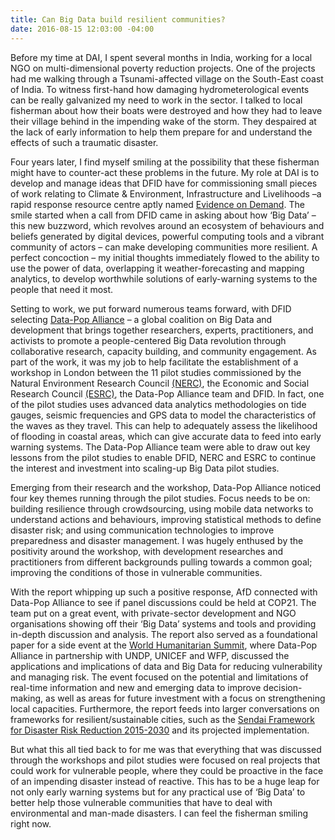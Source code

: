 ```yaml
---
title: Can Big Data build resilient communities?
date: 2016-08-15 12:03:00 -04:00
---
```


Before my time at DAI, I spent several months in India, working for a local NGO on multi-dimensional poverty reduction projects. One of the projects had me walking through a Tsunami-affected village on the South-East coast of India. To witness first-hand how damaging hydrometerological events can be really galvanized my need to work in the sector. I talked to local fisherman about how their boats were destroyed and how they had to leave their village behind in the impending wake of the storm. They despaired at the lack of early information to help them prepare for and understand the effects of such a traumatic disaster.

Four years later, I find myself smiling at the possibility that these fisherman might have to counter-act these problems in the future. My role at DAI is to develop and manage ideas that DFID have for commissioning small pieces of work relating to Climate & Environment, Infrastructure and Livelihoods –a rapid response resource centre aptly named [Evidence on Demand](http://www.evidenceondemand.info/homepage.aspx). The smile started when a call from DFID came in asking about how ‘Big Data’ – this new buzzword, which revolves around an ecosystem of behaviours and beliefs generated by digital devices, powerful computing tools and a vibrant community of actors – can make developing communities more resilient. A perfect concoction – my initial thoughts immediately flowed to the ability to use the power of data, overlapping it weather-forecasting and mapping analytics, to develop worthwhile solutions of early-warning systems to the people that need it most.

Setting to work, we put forward numerous teams forward, with DFID selecting [Data-Pop Alliance](http://datapopalliance.org/) – a global coalition on Big Data and development that brings together researchers, experts, practitioners, and activists to promote a people-centered Big Data revolution through collaborative research, capacity building, and community engagement. As part of the work, it was my job to help facilitate the establishment of a workshop in London between the 11 pilot studies commissioned by the Natural Environment Research Council [(NERC)](http://www.nerc.ac.uk/), the Economic and Social Research Council [(ESRC)](http://www.esrc.ac.uk/), the Data-Pop Alliance team and DFID. In fact, one of the pilot studies uses advanced data analytics methodologies on tide gauges, seismic frequencies and GPS data to model the characteristics of the waves as they travel. This can help to adequately assess the likelihood of flooding in coastal areas, which can give accurate data to feed into early warning systems. The Data-Pop Alliance team were able to draw out key lessons from the pilot studies to enable DFID, NERC and ESRC to continue the interest and investment into scaling-up Big Data pilot studies.

Emerging from their research and the workshop, Data-Pop Alliance noticed four key themes running through the pilot studies. Focus needs to be on: building resilience through crowdsourcing, using mobile data networks to understand actions and behaviours, improving statistical methods to define disaster risk; and using communication technologies to improve preparedness and disaster management. I was hugely enthused by the positivity around the workshop, with development researches and practitioners from different backgrounds pulling towards a common goal; improving the conditions of those in vulnerable communities.

With the report whipping up such a positive response, AfD connected with Data-Pop Alliance to see if panel discussions could be held at COP21. The team put on a great event, with private-sector development and NGO organisations showing off their ‘Big Data’ systems and tools and providing in-depth discussion and analysis. The report also served as a foundational paper for a side event at the [World Humanitarian Summit](https://www.worldhumanitariansummit.org/), where Data-Pop Alliance in partnership with UNDP, UNICEF and WFP, discussed the applications and implications of data and Big Data for reducing vulnerability and managing risk. The event focused on the potential and limitations of real-time information and new and emerging data to improve decision-making, as well as areas for future investment with a focus on strengthening local capacities. Furthermore, the report feeds into larger conversations on frameworks for resilient/sustainable cities, such as the [Sendai Framework for Disaster Risk Reduction 2015-2030](http://www.preventionweb.net/files/43291_sendaiframeworkfordrren.pdf) and its projected implementation.

But what this all tied back to for me was that everything that was discussed through the workshops and pilot studies were focused on real projects that could work for vulnerable people, where they could be proactive in the face of an impending disaster instead of reactive. This has to be a huge leap for not only early warning systems but for any practical use of ‘Big Data’ to better help those vulnerable communities that have to deal with environmental and man-made disasters. I can feel the fisherman smiling right now.